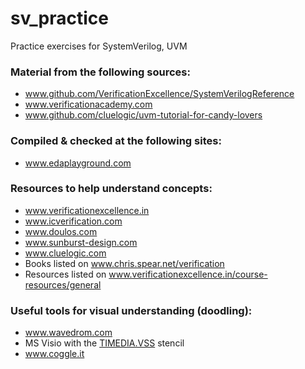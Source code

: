 # sv_practice
Practice exercises for SystemVerilog, UVM

### Material from the following sources:
* www.github.com/VerificationExcellence/SystemVerilogReference
* www.verificationacademy.com
* www.github.com/cluelogic/uvm-tutorial-for-candy-lovers

### Compiled & checked at the following sites:
* www.edaplayground.com

### Resources to help understand concepts:
* www.verificationexcellence.in
* www.icverification.com
* www.doulos.com
* www.sunburst-design.com
* www.cluelogic.com
* Books listed on www.chris.spear.net/verification
* Resources listed on www.verificationexcellence.in/course-resources/general

### Useful tools for visual understanding (doodling):
* www.wavedrom.com
* MS Visio with the [TIMEDIA.VSS](http://www.mvps.org/visio/FTP/TIMEDIA.VSS) stencil
* www.coggle.it